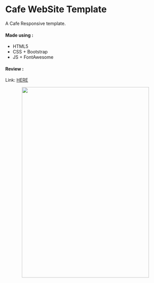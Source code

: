 # Cafe WebSite Template   
A Cafe Responsive template.

#### Made using :
- HTML5
- CSS + Bootstrap
- JS + FontAwesome

#### Review :
Link: [HERE](https://azizzouaghia.github.io/Bondin)
<p align="center">
<img src="https://i.postimg.cc/81wX8K9K/bondin.png" width="400" height="600" />
</p>
